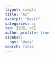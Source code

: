 ```yaml
---
layout: single
title: "AI"
excerpt: "basic"
categories: ai
tag: [선형, ai]
author_profile: true
sidebar:
  nav: "docs"
search: false
---
```


